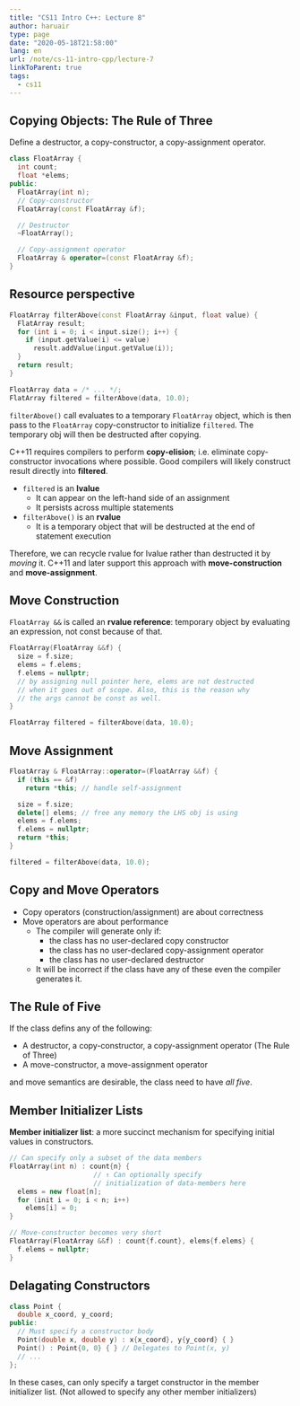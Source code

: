 ```yaml
---
title: "CS11 Intro C++: Lecture 8"
author: haruair
type: page
date: "2020-05-18T21:58:00"
lang: en
url: /note/cs-11-intro-cpp/lecture-7
linkToParent: true
tags:
  - cs11
---
```


## Copying Objects: The Rule of Three

Define a destructor, a copy-constructor, a copy-assignment operator.

```cpp
class FloatArray {
  int count;
  float *elems;
public:
  FloatArray(int n);
  // Copy-constructor
  FloatArray(const FloatArray &f);

  // Destructor
  ~FloatArray();

  // Copy-assignment operator
  FloatArray & operator=(const FloatArray &f);
}
```

## Resource perspective

```cpp
FloatArray filterAbove(const FloatArray &input, float value) {
  FlatArray result;
  for (int i = 0; i < input.size(); i++) {
    if (input.getValue(i) <= value)
      result.addValue(input.getValue(i));
  }
  return result;
}

FloatArray data = /* ... */;
FlatArray filtered = filterAbove(data, 10.0);
```

`filterAbove()` call evaluates to a temporary `FloatArray` object, which is then pass to the `FloatArray` copy-constructor to initialize `filtered`. The temporary obj will then be destructed after copying.

C++11 requires compilers to perform **copy-elision**; i.e. eliminate copy-constructor invocations where possible. Good compilers will likely construct result directly into **filtered**.

- `filtered` is an **lvalue**
  - It can appear on the left-hand side of an assignment
  - It persists across multiple statements
- `filterAbove()` is an **rvalue**
  - It is a temporary object that will be destructed at the end of statement execution

Therefore, we can recycle rvalue for lvalue rather than destructed it by _moving_ it. C++11 and later support this approach with **move-construction** and **move-assignment**.

## Move Construction

`FloatArray &&` is called an **rvalue reference**: temporary object by evaluating an expression, not const because of that.

```cpp
FloatArray(FloatArray &&f) {
  size = f.size;
  elems = f.elems;
  f.elems = nullptr;
  // by assigning null pointer here, elems are not destructed
  // when it goes out of scope. Also, this is the reason why
  // the args cannot be const as well.
}

FloatArray filtered = filterAbove(data, 10.0);
```

## Move Assignment

```cpp
FloatArray & FloatArray::operator=(FloatArray &&f) {
  if (this == &f)
    return *this; // handle self-assignment

  size = f.size;
  delete[] elems; // free any memory the LHS obj is using
  elems = f.elems;
  f.elems = nullptr;
  return *this;
}

filtered = filterAbove(data, 10.0);
```

## Copy and Move Operators

- Copy operators (construction/assignment) are about correctness
- Move operators are about performance
  - The compiler will generate only if:
    - the class has no user-declared copy constructor
    - the class has no user-declared copy-assignment operator
    - the class has no user-declared destructor
  - It will be incorrect if the class have any of these even the compiler generates it.

## The Rule of Five

If the class defins any of the following:

- A destructor, a copy-constructor, a copy-assignment operator (The Rule of Three)
- A move-constructor, a move-assignment operator

and move semantics are desirable, the class need to have _all five_.

## Member Initializer Lists

**Member initializer list**: a more succinct mechanism for specifying initial values in constructors.

```cpp
// Can specify only a subset of the data members
FloatArray(int n) : count{n} {
                     // ↑ Can optionally specify
                     // initialization of data-members here
  elems = new float[n];
  for (init i = 0; i < n; i++)
    elems[i] = 0;
}

// Move-constructor becomes very short
FloatArray(FloatArray &&f) : count{f.count}, elems{f.elems} {
  f.elems = nullptr;
}
```

## Delagating Constructors

```cpp
class Point {
  double x_coord, y_coord;
public:
  // Must specify a constructor body
  Point(double x, double y) : x{x_coord}, y{y_coord} { }
  Point() : Point{0, 0} { } // Delegates to Point(x, y)
  // ...
};
```

In these cases, can only specify a target constructor in the member initializer list. (Not allowed to specify any other member initializers)
